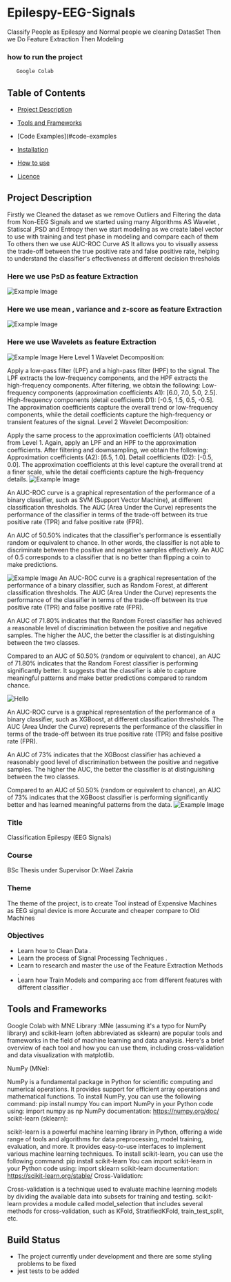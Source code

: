# Epilespy-EEG-Signals
Classify People as Epilespy and Normal people we cleaning DatasSet Then we Do Feature Extraction Then Modeling 
### how to run the project
```python
   Google Colab
```
## Table of Contents
- [Project Description](#project-description)

- [Tools and Frameworks](#tools-and-frameworks)
- [Code Examples](#code-examples

- [Installation](#installation)
- [How to use](#How-to-use)
- [Licence](#Licence)

## Project Description
Firstly we Cleaned the dataset as we remove Outliers and Filtering the data from Non-EEG Signals and we started using many Algorithms AS Wavelet , Statiscal ,PSD  and Entropy then we start modeling as we create label vector to use with training and test phase in modeling and compare each of them To others then we use AUC-ROC Curve AS It allows you to visually assess the trade-off between the true positive rate and false positive rate, helping to understand the classifier's effectiveness at different decision thresholds

### Here we use PsD as feature Extraction 
![Example Image](psd.png)
### Here we use mean , variance and z-score as feature Extraction 
![Example Image](plpl.png)
### Here we use Wavelets as feature Extraction 
![Example Image](klklkl.png)
Here Level 1 Wavelet Decomposition:

Apply a low-pass filter (LPF) and a high-pass filter (HPF) to the signal.
The LPF extracts the low-frequency components, and the HPF extracts the high-frequency components.
After filtering, we obtain the following:
Low-frequency components (approximation coefficients A1): [6.0, 7.0, 5.0, 2.5].
High-frequency components (detail coefficients D1): [-0.5, 1.5, 0.5, -0.5].
The approximation coefficients capture the overall trend or low-frequency components, while the detail coefficients capture the high-frequency or transient features of the signal.
Level 2 Wavelet Decomposition:

Apply the same process to the approximation coefficients (A1) obtained from Level 1.
Again, apply an LPF and an HPF to the approximation coefficients.
After filtering and downsampling, we obtain the following:
Approximation coefficients (A2): [6.5, 1.0].
Detail coefficients (D2): [-0.5, 0.0].
The approximation coefficients at this level capture the overall trend at a finer scale, while the detail coefficients capture the high-frequency details.
![Example Image](30.05.2023_16.56.30_REC.png)

An AUC-ROC curve is a graphical representation of the performance of a binary classifier, such as SVM (Support Vector Machine), at different classification thresholds. The AUC (Area Under the Curve) represents the performance of the classifier in terms of the trade-off between its true positive rate (TPR) and false positive rate (FPR).

An AUC of 50.50% indicates that the classifier's performance is essentially random or equivalent to chance. In other words, the classifier is not able to discriminate between the positive and negative samples effectively. An AUC of 0.5 corresponds to a classifier that is no better than flipping a coin to make predictions.

![Example Image](adad.png)
An AUC-ROC curve is a graphical representation of the performance of a binary classifier, such as Random Forest, at different classification thresholds. The AUC (Area Under the Curve) represents the performance of the classifier in terms of the trade-off between its true positive rate (TPR) and false positive rate (FPR).

An AUC of 71.80% indicates that the Random Forest classifier has achieved a reasonable level of discrimination between the positive and negative samples. The higher the AUC, the better the classifier is at distinguishing between the two classes.

Compared to an AUC of 50.50% (random or equivalent to chance), an AUC of 71.80% indicates that the Random Forest classifier is performing significantly better. It suggests that the classifier is able to capture meaningful patterns and make better predictions compared to random chance.



![Hello ](haha.png)


An AUC-ROC curve is a graphical representation of the performance of a binary classifier, such as XGBoost, at different classification thresholds. The AUC (Area Under the Curve) represents the performance of the classifier in terms of the trade-off between its true positive rate (TPR) and false positive rate (FPR).

An AUC of 73% indicates that the XGBoost classifier has achieved a reasonably good level of discrimination between the positive and negative samples. The higher the AUC, the better the classifier is at distinguishing between the two classes.

Compared to an AUC of 50.50% (random or equivalent to chance), an AUC of 73% indicates that the XGBoost classifier is performing significantly better and has learned meaningful patterns from the data.
![Example Image](huhu.png)






### Title 
Classification Epilespy (EEG Signals) 
### Course 
BSc Thesis under Supervisor Dr.Wael Zakria
### Theme
The theme of the project, is to create Tool instead of Expensive Machines as EEG signal device is more Accurate and cheaper compare to Old Machines 


### Objectives
- Learn how to Clean Data .
- Learn the process of Signal Processing  Techniques .
- Learn to research and master the use of the Feature Extraction Methods .
- Learn how Train Models and comparing acc from different features with different  classifier .

## Tools and Frameworks
Google Colab with MNE Library :MNe (assuming it's a typo for NumPy library) and scikit-learn (often abbreviated as sklearn) are popular tools and frameworks in the field of machine learning and data analysis. Here's a brief overview of each tool and how you can use them, including cross-validation and data visualization with matplotlib.

NumPy (MNe):

NumPy is a fundamental package in Python for scientific computing and numerical operations.
It provides support for efficient array operations and mathematical functions.
To install NumPy, you can use the following command: pip install numpy
You can import NumPy in your Python code using: import numpy as np
NumPy documentation: https://numpy.org/doc/
scikit-learn (sklearn):

scikit-learn is a powerful machine learning library in Python, offering a wide range of tools and algorithms for data preprocessing, model training, evaluation, and more.
It provides easy-to-use interfaces to implement various machine learning techniques.
To install scikit-learn, you can use the following command: pip install scikit-learn
You can import scikit-learn in your Python code using: import sklearn
scikit-learn documentation: https://scikit-learn.org/stable/
Cross-Validation:

Cross-validation is a technique used to evaluate machine learning models by dividing the available data into subsets for training and testing.
scikit-learn provides a module called model_selection that includes several methods for cross-validation, such as KFold, StratifiedKFold, train_test_split, etc.

## Build Status 
 - The project currently under development and there are some styling problems to be fixed 
- jest tests to be added

